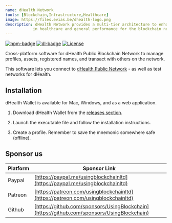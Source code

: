 ```yaml
---
name: dHealth Network
tools: [Blockchain,Infrastructure,Healthcare]
image: https://files.evias.be/dhealth-logo.png
description: dHealth Network provides a multi-tier architecture to enhance the integration of business
            in healthcare and general performance for the blockchain network. Developers can easily build on top of the dHealth ecosystem.
---
```


[![npm-badge][npm-badge]][npm-url]
[![dl-badge][dl-badge]][npm-url]
[![License](https://img.shields.io/badge/License-Apache%202.0-blue.svg)][license]

Cross-platform software for dHealth Public Blockchain Network to manage profiles, assets, registered names, and transact with others on the network.

This software lets you connect to [dHealth Public Network][parent-url] - as well as test networks for dHealth.

## Installation

dHealth Wallet is available for Mac, Windows, and as a web application.

1. Download dHealth Wallet from the [releases section](https://github.com/dhealthproject/dhealth-wallet/releases).

2. Launch the executable file and follow the installation instructions.

3. Create a profile. Remember to save the mnemonic somewhere safe (offline).

## Sponsor us

| Platform | Sponsor Link |
| --- | --- |
| Paypal | [https://paypal.me/usingblockchainltd](https://paypal.me/usingblockchainltd) |
| Patreon | [https://patreon.com/usingblockchainltd](https://patreon.com/usingblockchainltd) |
| Github | [https://github.com/sponsors/UsingBlockchain](https://github.com/sponsors/UsingBlockchain) |

[parent-url]: https://dhealth.com
[license]: https://opensource.org/licenses/Apache-2.0
[npm-url]: https://www.npmjs.com/package/dhealth-wallet
[npm-badge]: https://img.shields.io/npm/v/dhealth-wallet
[dl-badge]: https://img.shields.io/npm/dt/dhealth-wallet
